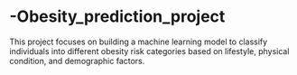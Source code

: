 # -Obesity_prediction_project
This project focuses on building a machine learning model to classify individuals into different obesity risk categories based on lifestyle, physical condition, and demographic factors.
